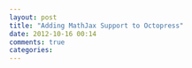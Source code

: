 ```yaml
---
layout: post
title: "Adding MathJax Support to Octopress"
date: 2012-10-16 00:14
comments: true
categories: 
---
```

